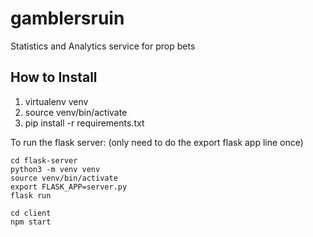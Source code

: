 # gamblersruin

Statistics and Analytics service for prop bets


## How to Install

1. virtualenv venv
2. source venv/bin/activate
3. pip install -r requirements.txt


To run the flask server: (only need to do the export flask app line once)
```
cd flask-server
python3 -m venv venv
source venv/bin/activate
export FLASK_APP=server.py
flask run
```

```
cd client
npm start
```
